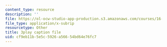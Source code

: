 ```yaml
---
content_type: resource
description: ''
file: https://ol-ocw-studio-app-production.s3.amazonaws.com/courses/16-660j-introduction-to-lean-six-sigma-methods-january-iap-2012/cf9eb11b5e5c5926a56654bd64e76fc7_uGkH08B05Q4.vtt
file_type: application/x-subrip
resourcetype: Other
title: 3play caption file
uid: cf9eb11b-5e5c-5926-a566-54bd64e76fc7
---
```

